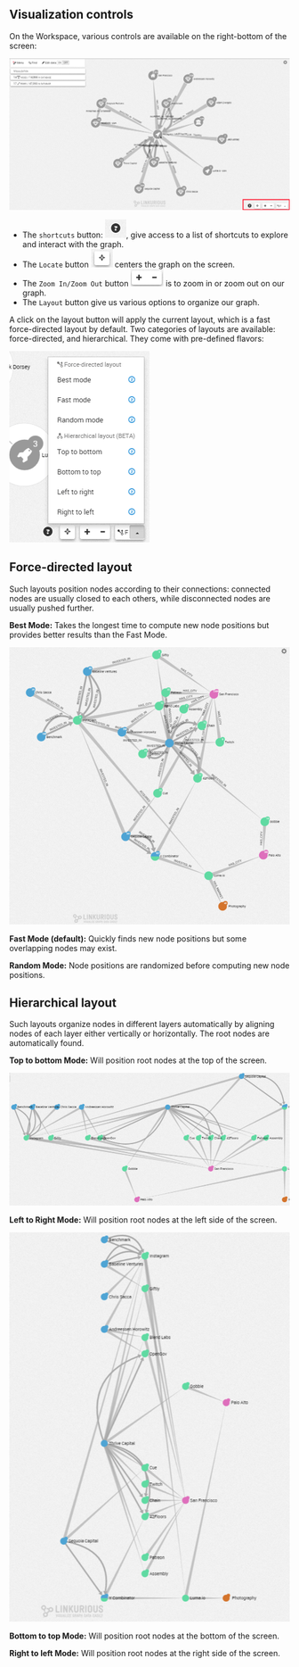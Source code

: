 
## Visualization controls

On the Workspace, various controls are available on the right-bottom of
the screen:

![](Menu.png)

- The `shortcuts` button: ![](Shortcuts.png), give access to a list of
  shortcuts to explore and interact with the graph.
- The `Locate` button ![](Locate.png) centers the graph on the screen.
- The `Zoom In/Zoom Out` button ![](ZoomIO.png) is to zoom in or zoom
  out on our graph.
- The `Layout` button give us various options to organize our graph.

A click on the layout button will apply the current layout, which is a
fast force-directed layout by default.
Two categories of layouts are available: force-directed,
and hierarchical.
They come with pre-defined flavors:

![](FastLayout.png)

## Force-directed layout

Such layouts position nodes according to their connections: connected
nodes are usually closed to each others, while disconnected nodes are
usually pushed further.

**Best Mode:**
Takes the longest time to compute new node positions but provides better
results than the Fast Mode.

![](FM.png)

**Fast Mode (default):**
Quickly finds new node positions but some overlapping nodes may exist.

**Random Mode:**
Node positions are randomized before computing new node positions.

## Hierarchical layout

Such layouts organize nodes in different layers automatically by
aligning nodes of each layer either vertically or horizontally.
The root nodes are automatically found.

**Top to bottom Mode:**
Will position root nodes at the top of the screen.

![](TtB.png)

**Left to Right Mode:**
Will position root nodes at the left side of the screen.

![](LtR.png)

**Bottom to top Mode:**
Will position root nodes at the bottom of the screen.

**Right to left Mode:**
Will position root nodes at the right side of the screen.
